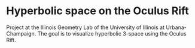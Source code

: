 Hyperbolic space on the Oculus Rift
===================================

Project at the Illinois Geometry Lab of the University of Illinois at Urbana-Champaign.
The goal is to visualize hyperbolic 3-space using the Oculus Rift.

